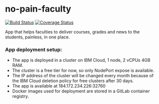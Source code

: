 # no-pain-faculty
[![Build Status](https://travis-ci.com/bogdanbledea/no-pain-faculty.svg?branch=master)](https://travis-ci.com/bogdanbledea/no-pain-faculty)
[![Coverage Status](https://coveralls.io/repos/github/bogdanbledea/no-pain-faculty/badge.svg?branch=master)](https://coveralls.io/github/bogdanbledea/no-pain-faculty?branch=master)

App that helps faculties to deliver courses, grades and news to the students, painless, in one place.

### App deployment setup:
* The app is deployed in a cluster on IBM Cloud, 1 node, 2 vCPUs 4GB RAM.
* The cluster is a free tier for now, so only NodePort expose is available.
* The IP address of the cluster will be changed every month because of the IBM Cloud deletion policy for free clusters after 30 days.
* The app is available at 184.172.234.226:32760
* Docker images used for deployment are stored in a GitLab container registry.
